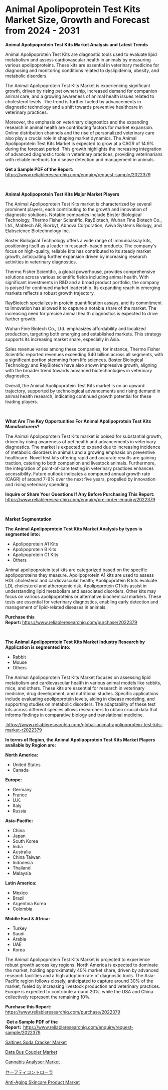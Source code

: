 <p><h1>Animal Apolipoprotein Test Kits Market Size, Growth and Forecast from 2024 - 2031</h1></p><p><strong>Animal Apolipoprotein Test Kits Market Analysis and Latest Trends</strong></p>
<p><p>Animal Apolipoprotein Test Kits are diagnostic tools used to evaluate lipid metabolism and assess cardiovascular health in animals by measuring various apolipoproteins. These kits are essential in veterinary medicine for diagnosing and monitoring conditions related to dyslipidemia, obesity, and metabolic disorders. </p><p>The Animal Apolipoprotein Test Kits Market is experiencing significant growth, driven by rising pet ownership, increased demand for companion animal care, and a growing awareness of animal health issues related to cholesterol levels. The trend is further fueled by advancements in diagnostic technology and a shift towards preventive healthcare in veterinary practices. </p><p>Moreover, the emphasis on veterinary diagnostics and the expanding research in animal health are contributing factors for market expansion. Online distribution channels and the rise of personalized veterinary care also play a crucial role in shaping market dynamics. The Animal Apolipoprotein Test Kits Market is expected to grow at a CAGR of 14.9% during the forecast period. This growth highlights the increasing integration of advanced diagnostic tools in veterinary practices, providing veterinarians with reliable methods for disease detection and management in animals.</p></p>
<p><strong>Get a Sample PDF of the Report:&nbsp;</strong> <a href="https://www.reliableresearchiq.com/enquiry/request-sample/2022379?utm_campaign=101&utm_medium=2&utm_source=Github&utm_content=ia&utm_term=28102024&utm_id=animal-apolipoprotein-test-kits">https://www.reliableresearchiq.com/enquiry/request-sample/2022379</a></p>
<p>&nbsp;</p>
<p><strong>Animal Apolipoprotein Test Kits Major Market Players</strong></p>
<p><p>The Animal Apolipoprotein Test Kits market is characterized by several prominent players, each contributing to the growth and innovation of diagnostic solutions. Notable companies include Boster Biological Technology, Thermo Fisher Scientific, RayBiotech, Wuhan Fine Biotech Co., Ltd., Mabtech AB, Biorbyt, Abnova Corporation, Aviva Systems Biology, and Elabscience Biotechnology Inc.</p><p>Boster Biological Technology offers a wide range of immunoassay kits, positioning itself as a leader in research-based products. The company's focus on high-quality, reliable kits has contributed to its steady market growth, anticipating further expansion driven by increasing research activities in veterinary diagnostics.</p><p>Thermo Fisher Scientific, a global powerhouse, provides comprehensive solutions across various scientific fields including animal health. With significant investments in R&D and a broad product portfolio, the company is poised for continued market leadership. Its expanding reach in emerging markets reflects a robust growth trajectory.</p><p>RayBiotech specializes in protein quantification assays, and its commitment to innovation has allowed it to capture a notable share of the market. The increasing need for precise animal health diagnostics is expected to drive further growth.</p><p>Wuhan Fine Biotech Co., Ltd. emphasizes affordability and localized production, targeting both emerging and established markets. This strategy supports its increasing market share, especially in Asia.</p><p>Sales revenue varies among these companies; for instance, Thermo Fisher Scientific reported revenues exceeding $40 billion across all segments, with a significant portion stemming from life sciences. Boster Biological Technology and RayBiotech have also shown impressive growth, aligning with the broader trend towards advanced biotechnologies in veterinary diagnostics.</p><p>Overall, the Animal Apolipoprotein Test Kits market is on an upward trajectory, supported by technological advancements and rising demand in animal health research, indicating continued growth potential for these leading players.</p></p>
<p>&nbsp;</p>
<p><strong>What Are The Key Opportunities For Animal Apolipoprotein Test Kits Manufacturers?</strong></p>
<p><p>The Animal Apolipoprotein Test Kits market is poised for substantial growth, driven by rising awareness of pet health and advancements in veterinary diagnostics. The market is expected to expand due to increasing incidence of metabolic disorders in animals and a growing emphasis on preventive healthcare. Novel test kits offering rapid and accurate results are gaining traction, catering to both companion and livestock animals. Furthermore, the integration of point-of-care testing in veterinary practices enhances accessibility. Future outlook indicates a compound annual growth rate (CAGR) of around 7-9% over the next five years, propelled by innovation and rising veterinary spending.</p></p>
<p><strong>Inquire or Share Your Questions If Any Before Purchasing This Report:</strong> <a href="https://www.reliableresearchiq.com/enquiry/pre-order-enquiry/2022379?utm_campaign=101&utm_medium=2&utm_source=Github&utm_content=ia&utm_term=28102024&utm_id=animal-apolipoprotein-test-kits">https://www.reliableresearchiq.com/enquiry/pre-order-enquiry/2022379</a></p>
<p>&nbsp;</p>
<p><strong>Market Segmentation</strong></p>
<p><strong>The Animal Apolipoprotein Test Kits Market Analysis by types is segmented into:</strong></p>
<p><ul><li>Apolipoprotein A1 Kits</li><li>Apolipoprotein B Kits</li><li>Apolipoprotein C1 Kits</li><li>Others</li></ul></p>
<p><p>Animal apolipoprotein test kits are categorized based on the specific apolipoproteins they measure. Apolipoprotein A1 kits are used to assess HDL cholesterol and cardiovascular health; Apolipoprotein B kits evaluate LDL cholesterol and atherogenic risk. Apolipoprotein C1 kits assist in understanding lipid metabolism and associated disorders. Other kits may focus on various apolipoproteins or alternative biochemical markers. These tests are essential for veterinary diagnostics, enabling early detection and management of lipid-related diseases in animals.</p></p>
<p><strong>Purchase this Report:&nbsp;</strong><a href="https://www.reliableresearchiq.com/purchase/2022379?utm_campaign=101&utm_medium=2&utm_source=Github&utm_content=ia&utm_term=28102024&utm_id=animal-apolipoprotein-test-kits">https://www.reliableresearchiq.com/purchase/2022379</a></p>
<p>&nbsp;</p>
<p><strong>The Animal Apolipoprotein Test Kits Market Industry Research by Application is segmented into:</strong></p>
<p><ul><li>Rabbit</li><li>Mouse</li><li>Others</li></ul></p>
<p><p>The Animal Apolipoprotein Test Kits Market focuses on assessing lipid metabolism and cardiovascular health in various animal models like rabbits, mice, and others. These kits are essential for research in veterinary medicine, drug development, and nutritional studies. Specific applications include evaluating apolipoprotein levels, aiding in disease modeling, and supporting studies on metabolic disorders. The adaptability of these test kits across different species allows researchers to obtain crucial data that informs findings in comparative biology and translational medicine.</p></p>
<p><a href="https://www.reliableresearchiq.com/global-animal-apolipoprotein-test-kits-market-r2022379?utm_campaign=101&utm_medium=2&utm_source=Github&utm_content=ia&utm_term=28102024&utm_id=animal-apolipoprotein-test-kits">&nbsp;https://www.reliableresearchiq.com/global-animal-apolipoprotein-test-kits-market-r2022379</a></p>
<p><strong>In terms of Region, the Animal Apolipoprotein Test Kits Market Players available by Region are:</strong></p>
<p>
    <p> <strong> North America: </strong>
        <ul>
            <li>United States</li>
            <li>Canada</li>
        </ul>
        </p> 
    <p> <strong> Europe: </strong>
        <ul>
            <li>Germany</li>
            <li>France</li>
            <li>U.K.</li>
            <li>Italy</li>
            <li>Russia</li>
        </ul>
        </p> 
    <p> <strong> Asia-Pacific: </strong>
        <ul>
            <li>China</li>
            <li>Japan</li>
            <li>South Korea</li>
            <li>India</li>
            <li>Australia</li>
            <li>China Taiwan</li>
            <li>Indonesia</li>
            <li>Thailand</li>
            <li>Malaysia</li>
        </ul>
        </p> 
    <p> <strong> Latin America: </strong>
        <ul>
            <li>Mexico</li>
            <li>Brazil</li>
            <li>Argentina Korea</li>
            <li>Colombia</li>
        </ul>
        </p> 
    <p> <strong> Middle East & Africa: </strong>
        <ul>
            <li>Turkey</li>
            <li>Saudi</li>
            <li>Arabia</li>
            <li>UAE</li>
            <li>Korea</li>
        </ul>
    </p>
    </p>
<p><p>The Animal Apolipoprotein Test Kits Market is projected to experience robust growth across key regions. North America is expected to dominate the market, holding approximately 40% market share, driven by advanced research facilities and a high adoption rate of diagnostic tools. The Asia-Pacific region follows closely, anticipated to capture around 30% of the market, fueled by increasing livestock production and veterinary practices. Europe is expected to contribute around 20%, while the USA and China collectively represent the remaining 10%.</p></p>
<p><strong>Purchase this Report: </strong><a href="https://www.reliableresearchiq.com/purchase/2022379?utm_campaign=101&utm_medium=2&utm_source=Github&utm_content=ia&utm_term=28102024&utm_id=animal-apolipoprotein-test-kits">https://www.reliableresearchiq.com/purchase/2022379</a></p>
<p>&nbsp;<strong>Get a Sample PDF of the Report:&nbsp;&nbsp;</strong><a href="https://www.reliableresearchiq.com/enquiry/request-sample/2022379?utm_campaign=101&utm_medium=2&utm_source=Github&utm_content=ia&utm_term=28102024&utm_id=animal-apolipoprotein-test-kits">https://www.reliableresearchiq.com/enquiry/request-sample/2022379</a></p>
<p><strong></strong></p>
<p><p><a href="https://www.linkedin.com/pulse/investment-opportunities-saltines-soda-cracker-sector-risk-analysis-qbs4f?utm_campaign=101&utm_medium=2&utm_source=Github&utm_content=ia&utm_term=28102024&utm_id=animal-apolipoprotein-test-kits">Saltines Soda Cracker Market</a></p><p><a href="https://github.com/DorinaOsmani364/Market-Research-Report-List-1/blob/main/data-bus-coupler-market.md?utm_campaign=101&utm_medium=2&utm_source=Github&utm_content=ia&utm_term=28102024&utm_id=animal-apolipoprotein-test-kits">Data Bus Coupler Market</a></p><p><a href="https://issuu.com/reportprime-2/docs/cannabis-analyser-market-size-2030._c8f29891918611?utm_campaign=101&utm_medium=2&utm_source=Github&utm_content=ia&utm_term=28102024&utm_id=animal-apolipoprotein-test-kits">Cannabis Analyser Market</a></p><p><a href="https://github.com/lababdou/Market-Research-Report-List-6/blob/main/919531021127.md?utm_campaign=101&utm_medium=2&utm_source=Github&utm_content=ia&utm_term=28102024&utm_id=animal-apolipoprotein-test-kits">セーフティコントローラ</a></p><p><a href="https://www.linkedin.com/pulse/anti-aging-skincare-product-market-segmentation-in-depth-analysis-mjzee?utm_campaign=101&utm_medium=2&utm_source=Github&utm_content=ia&utm_term=28102024&utm_id=animal-apolipoprotein-test-kits">Anti-Aging Skincare Product Market</a></p></p>
